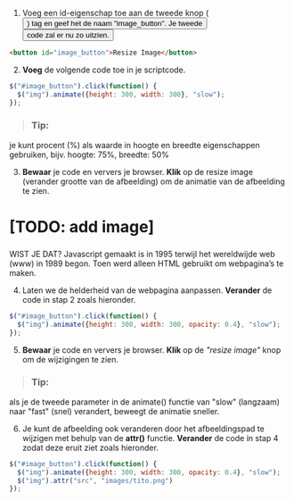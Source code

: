 1. Voeg een id-eigenschap toe aan de tweede knop (*<button>*) tag en geef het de naam "image_button". Je tweede *<button>* code zal er nu zo uitzien.

```html
<button id="image_button">Resize Image</button>
```

2. **Voeg** de volgende code toe in je scriptcode.

```javascript
$("#image_button").click(function() {
  $("img").animate({height: 300, width: 300}, "slow");
});
```

> ### Tip:
je kunt procent (%) als waarde in hoogte en breedte eigenschappen gebruiken, bijv. hoogte: 75%, breedte: 50%


3. **Bewaar** je code en ververs je browser. **Klik** op de resize image (verander grootte van de afbeelding) om de animatie van de afbeelding te zien.

# [TODO: add image]

> ###
WIST JE DAT? Javascript gemaakt is in 1995 terwijl het wereldwijde web (www) in 1989 begon. Toen werd alleen HTML gebruikt om webpagina’s te maken.

4. Laten we de helderheid van de webpagina aanpassen. **Verander** de code in stap 2 zoals hieronder.

```javascript
$("#image_button").click(function() {
  $("img").animate({height: 300, width: 300, opacity: 0.4}, "slow");
});
```

5. **Bewaar** je code en ververs je browser. **Klik** op de *"resize image"* knop om de wijzigingen te zien.

> ### Tip:
als je de tweede parameter in de animate() functie van "slow" (langzaam) naar "fast" (snel) verandert, beweegt de animatie sneller.

6. Je kunt de afbeelding ook veranderen door het afbeeldingspad te wijzigen met behulp van de **attr()** functie. **Verander** de code in stap 4 zodat deze eruit ziet zoals hieronder.

```javascript
$("#image_button").click(function() {
  $("img").animate({height: 300, width: 300, opacity: 0.4}, "slow");
  $("img").attr("src", "images/tito.png")
});
```
